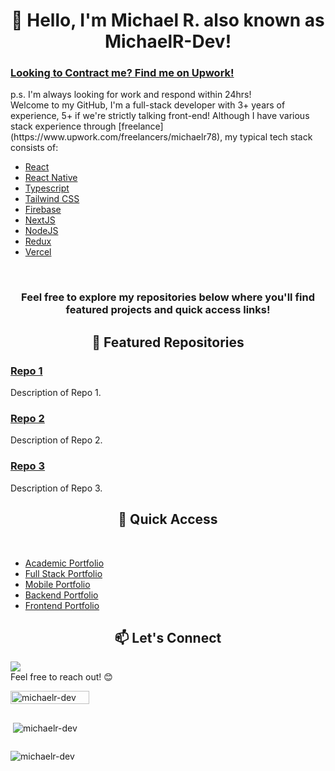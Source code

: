 <h1 align="center">👋 Hello, I'm Michael R. also known as MichaelR-Dev!</h1>
<h3><a href="https://www.upwork.com/freelancers/michaelr78" target="_blank">Looking to Contract me? Find me on Upwork!</a></h3>
p.s. I'm always looking for work and respond within 24hrs!
<br>
Welcome to my GitHub, I'm a full-stack developer with 3+ years of experience, 5+ if we're strictly talking front-end!
Although I have various stack experience through [freelance](https://www.upwork.com/freelancers/michaelr78),
my typical tech stack consists of:
<br>

- [React](https://react.dev/)
- [React Native](https://reactnative.dev/)
- [Typescript](https://www.typescriptlang.org/)
- [Tailwind CSS](https://tailwindcss.com/)
- [Firebase](https://firebase.google.com/)
- [NextJS](https://nextjs.org/)
- [NodeJS](https://nodejs.org/en)
- [Redux](https://redux.js.org/)
- [Vercel](https://vercel.com/)
<br>
<h3 align="center">Feel free to explore my repositories below where you'll find featured projects and quick access links!</h3>
<h2 align="center">🌟 Featured Repositories</h2>

### [Repo 1](link-to-repo-1)
Description of Repo 1.

### [Repo 2](link-to-repo-2)
Description of Repo 2.

### [Repo 3](link-to-repo-3)
Description of Repo 3.

<h2 align="center">🚀 Quick Access</h2>
<br>

- [Academic Portfolio](https://github.com/MichaelR-Dev/portfolio-university)
- [Full Stack Portfolio](https://github.com/MichaelR-Dev/learns-fullstack)
- [Mobile Portfolio](https://github.com/MichaelR-Dev/learns-mobile)
- [Backend Portfolio](https://github.com/MichaelR-Dev/learns-backend)
- [Frontend Portfolio](https://github.com/MichaelR-Dev/learns-frontend)

<h2 align="center">📫 Let's Connect</h2>
<a href="https://www.linkedin.com/in/michaelr-dev" target="_blank"><img src="https://img.shields.io/badge/LinkedIn-0077B5?style=for-the-badge&logo=linkedin&logoColor=white"/></a>
<br>
Feel free to reach out! 😊

<div style="display: flex; width: 100%; flex-direction: column; justify-content: center;">
    <p><img align="left" style="width: 50%" src="https://github-readme-stats.vercel.app/api/top-langs?username=michaelr-dev&show_icons=true&locale=en&layout=compact&theme=onedark" alt="michaelr-dev" /></p>
    <p>&nbsp;<img align="center" src="https://github-readme-stats.vercel.app/api?username=michaelr-dev&show_icons=true&locale=en&theme=onedark" alt="michaelr-dev" /></p>
    <p><img align="center" src="https://github-readme-streak-stats.herokuapp.com/?user=michaelr-dev&theme=onedark" alt="michaelr-dev" /></p>
</div>
